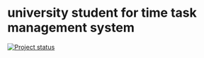 # university student for time task management system

[![Project status](https://img.shields.io/badge/status-active-brightgreen.svg)](#status)

